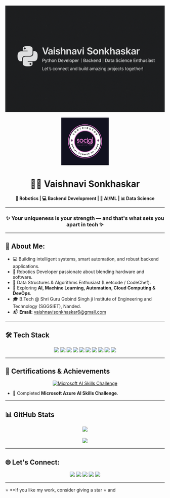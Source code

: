 <p align="center">
  <img src="https://github.com/simran-5678/Simran-5678/blob/bd79f6cc05b72d93e38c8607dddc344a30389d08/file_000000008dd461f69850db4c3dd9739a%20(1).png?raw=true" alt="Banner" />
</p>

<p align="center">
  <img src="https://github.com/simran-5678/Simran-5678/blob/93ba25ce6d3f2179eab8174894e94b762245b1d0/Contributor%20SSOC%20(1).png?raw=true" alt="SSOC Contributor 2025" width="150"/>
</p>

<h1 align="center">👩‍💻 Vaishnavi Sonkhaskar</h1>

<p align="center"><b>🔧 Robotics | 💻 Backend Development | 🤖 AI/ML | 📊 Data Science</b></p>

---

<h3 align="center">✨ Your uniqueness is your strength — and that's what sets you apart in tech ✨</h3>

---

## 🚀 About Me:

- 💻 Building intelligent systems, smart automation, and robust backend applications.
- 🤖 Robotics Developer passionate about blending hardware and software.
- 🧮 Data Structures & Algorithms Enthusiast (Leetcode / CodeChef).
- 🔬 Exploring **AI, Machine Learning, Automation, Cloud Computing & DevOps**.
- 🎓 B.Tech @ Shri Guru Gobind Singh ji Institute of Engineering and Technology (SGGSIET), Nanded.
- 📬 **Email:** vaishnavisonkhaskar6@gmail.com

---

## 🛠 Tech Stack

<p align="center">
  <img src="https://img.shields.io/badge/Python-3776AB?style=for-the-badge&logo=python&logoColor=white"/>
  <img src="https://img.shields.io/badge/NumPy-013243?style=for-the-badge&logo=numpy&logoColor=white"/>
  <img src="https://img.shields.io/badge/Pandas-150458?style=for-the-badge&logo=pandas&logoColor=white"/>
  <img src="https://img.shields.io/badge/PyQt5-41CD52?style=for-the-badge&logo=qt&logoColor=white"/>
  <img src="https://img.shields.io/badge/C++-00599C?style=for-the-badge&logo=c%2B%2B&logoColor=white"/>
  <img src="https://img.shields.io/badge/DSA-FFA500?style=for-the-badge&logo=data&logoColor=white"/>
  <img src="https://img.shields.io/badge/Django-092E20?style=for-the-badge&logo=django&logoColor=white"/>
  <img src="https://img.shields.io/badge/Linux-FCC624?style=for-the-badge&logo=linux&logoColor=black"/>
  <img src="https://img.shields.io/badge/Git-F05032?style=for-the-badge&logo=git&logoColor=white"/>
  <img src="https://img.shields.io/badge/VS%20Code-007ACC?style=for-the-badge&logo=visual-studio-code&logoColor=white"/>
</p>

---

## 📜 Certifications & Achievements

<p align="center">
  <a href="https://learn.microsoft.com/api/achievements/share/en-us/VaishnaviSonkhaskar-6446/8ZED6Q8W?sharingId=17B24DEDA386B349" target="_blank">
    <img src="https://img.shields.io/badge/Microsoft%20Azure%20AI%20Skills%20Challenge-0078D4?style=for-the-badge&logo=microsoft&logoColor=white" alt="Microsoft AI Skills Challenge">
  </a>
</p>

- 🏅 Completed **Microsoft Azure AI Skills Challenge**.

---

## 📊 GitHub Stats

<p align="center">
  <img src="https://github-readme-stats.vercel.app/api?username=vaishnavisonkhaskar&show_icons=true&theme=radical&hide_border=true&title_color=ff69b4&icon_color=ff69b4"/>
  <br><br>
  <img src="https://streak-stats.demolab.com?user=vaishnavisonkhaskar&theme=radical&hide_border=true&fire=ff69b4&currStreakLabel=ff69b4"/>
</p>

---

## 🌐 Let's Connect:

<p align="center">
  <a href="mailto:vaishnavisonkhaskar6@gmail.com"><img src="https://img.shields.io/badge/Gmail-D14836?style=for-the-badge&logo=gmail&logoColor=white"/></a>
  <a href="https://www.linkedin.com/in/vaishnavisonkhaskar/"><img src="https://img.shields.io/badge/LinkedIn-blue?style=for-the-badge&logo=linkedin&logoColor=white"/></a>
  <a href="https://www.codechef.com/users/covey_list_82"><img src="https://img.shields.io/badge/CodeChef-5B4638?style=for-the-badge&logo=codechef&logoColor=white"/></a>
  <a href="https://share.google/kvAPAWQFyQUnZyzoU"><img src="https://img.shields.io/badge/GeeksforGeeks-2F8D46?style=for-the-badge&logo=geeksforgeeks&logoColor=white"/></a>
  <a href="https://learn.microsoft.com/api/achievements/share/en-us/VaishnaviSonkhaskar-6446/8ZED6Q8W?sharingId=17B24DEDA386B349"><img src="https://img.shields.io/badge/Microsoft%20Learn-0078D4?style=for-the-badge&logo=microsoft&logoColor=white"/></a>
</p>

---

⭐ **If you like my work, consider giving a star ⭐ and 
